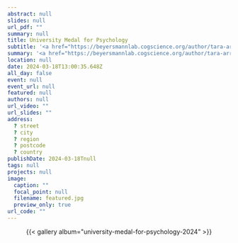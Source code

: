 ```yaml
---
abstract: null
slides: null
url_pdf: ""
summary: null
title: University Medal for Psychology
subtitle: '<a href="https://beyersmannlab.cogscience.org/author/tara-arrow/" target="_blank">Tara Arrow</a> was awarded the University Medal for Psychology, which is Macquarie Universitys most prestigious academic award and is awarded to students who have demonstrated exceptional academic excellence throughout their university studies. Congratulations Tara! (18 March 2024).'
summary: '<a href="https://beyersmannlab.cogscience.org/author/tara-arrow/" target="_blank">Tara Arrow</a> was awarded the University Medal for Psychology, which is Macquarie Universitys most prestigious academic award and is awarded to students who have demonstrated exceptional academic excellence throughout their university studies. Congratulations Tara! (18 March 2024).'
location: null
date: 2024-03-18T13:00:35.648Z
all_day: false
event: null
event_url: null
featured: null
authors: null
url_video: ""
url_slides: ""
address:
  ? street
  ? city
  ? region
  ? postcode
  ? country
publishDate: 2024-03-18Tnull
tags: null
projects: null
image:
  caption: ""
  focal_point: null
  filename: featured.jpg
  preview_only: true
url_code: ""
---
```


<center>{{< gallery album="university-medal-for-psychology-2024" >}}</center>
